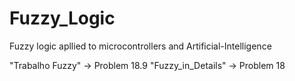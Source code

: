 # Fuzzy_Logic
Fuzzy logic apllied to microcontrollers and Artificial-Intelligence

"Trabalho Fuzzy" -> Problem 18.9
"Fuzzy_in_Details" -> Problem 18
